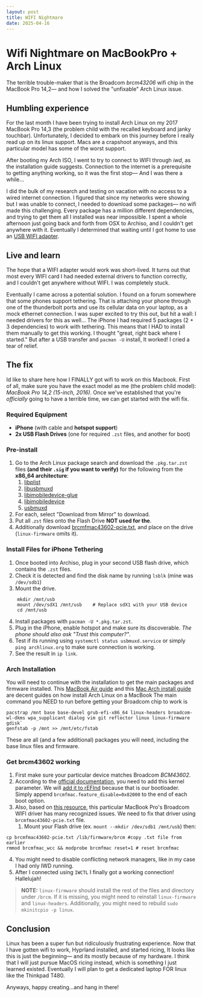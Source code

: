 ```yaml
---
layout: post
title: WIFI Nightmare
date: 2025-04-16
---
```


# Wifi Nightmare on MacBookPro + Arch Linux

The terrible trouble-maker that is the Broadcom *brcm43206* wifi chip in the MacBook Pro 14,2— and how I solved the "unfixable" Arch Linux issue.

## Humbling experience

For the last month I have been trying to install Arch Linux on my 2017 MacBook Pro 14,3 (the problem child with the recalled keyboard and janky touchbar). Unfortunately, I decided to embark on this journey before I really read up on its linux support. Macs are a crapshoot anyways, and this particular model has some of the worst support. 

After booting my Arch ISO, I went to try to connect to WIFI through *iwd*, as the installation guide suggests. Connection to the internet is a prerequisite to getting anything working, so it was the first stop— And I was there a while...

I did the bulk of my research and testing on vacation with no access to a wired internet connection. I figured that since my networks were showing but I was unable to connect, I needed to download some packages— no wifi made this challenging. Every package has a million different dependencies, and trying to get them all I installed was near impossible. I spent a whole afternoon just going back and forth from OSX to Archiso, and I couldn't get anywhere with it. Eventually I determined that waiting until I got home to use an [USB WIFI adapter](https://www.bhphotovideo.com/c/product/1719875-REG/tp_link_archer_tx20u_plus_ax1800.html?ap=y&smp=y).

## Live and learn

The hope that a WIFI adapter would work was short-lived. It turns out that most every WIFI card I had needed external drivers to function correctly, and I couldn't get anywhere without WIFI. I was completely stuck.

Eventually I came across a potential solution. I found on a forum somewhere that some phones support tethering. That is attaching your phone through one of the thunderbolt ports and use its cellular data on your laptop, as a mock ethernet connection. I was super excited to try this out, but hit a wall: I needed drivers for this as well... The iPhone I had required 5 packages (2 + 3 dependencies) to work with tethering. This means that I HAD to install them manually to get this working. I thought "great, right back where I started." But after a USB transfer and `pacman -U` install, It worked! I cried a tear of relief.

## The fix

Id like to share here how I FINALLY got wifi to work on this Macbook. First of all, make sure you have the exact model as me (the problem child model): *MacBook Pro 14,2 (15-inch, 2016)*. Once we've established that you're *officially* going to have a terrible time, we can get started with the wifi fix.

### Required Equipment

- **iPhone** (with cable and **hotspot support**)
- **2x USB Flash Drives** (one for required `.zst` files, and another for boot)

### Pre-install

1. Go to the Arch Linux package search and download the `.pkg.tar.zst` files **(and their `.sig` if you want to verify)** for the following from the **x86_64 architecture**:
	1. [libplist](https://archlinux.org/packages/extra/x86_64/libplist/)
	2. [libusbmuxd](https://archlinux.org/packages/extra/x86_64/libusbmuxd/)
	3. [libimobiledevice-glue](https://archlinux.org/packages/extra/x86_64/libimobiledevice-glue/)
	4. [libimobiledevice](https://archlinux.org/packages/extra/x86_64/libimobiledevice/)
	5. [usbmuxd](https://archlinux.org/packages/extra/x86_64/usbmuxd/)
2. For each, select "Download from Mirror" to download.
3. Put all .`zst` files onto the Flash Drive **NOT used for the**.
4. Additionally download [brcmfmac43602-pcie.txt](https://gist.github.com/MikeRatcliffe/9614c16a8ea09731a9d5e91685bd8c80), and place on the drive (`linux-firmware` omits it).

### Install Files for iPhone Tethering 

1. Once booted into Archiso, plug in your second USB flash drive, which contains the `.zst` files.
2. Check it is detected and find the disk name by running `lsblk` (mine was `/dev/sdb1`)
3. Mount the drive.
```shell
	mkdir /mnt/usb
	mount /dev/sdX1 /mnt/usb    # Replace sdX1 with your USB device
	cd /mnt/usb
```
4. Install packages with `pacman -U *.pkg.tar.zst`.
5. Plug in the iPhone, enable hotspot and make sure its discoverable. *The phone should also ask "Trust this computer?"*.
6. Test if its running using `systemctl status usbmuxd.service` or simply `ping archlinux.org` to make sure connection is working.
7. See the result in `ip link`.

### Arch Installation

You will need to continue with the installation to get the main packages and firmware installed. This [MacBook Air guide](https://github.com/badgumby/arch-macbook-air) and this [Mac Arch install guide](https://github.com/kyoz/mac-arch) are decent guides on how install Arch Linux on a MacBook
The main command you NEED to run before getting your Broadcom chip to work is 
```shell
pacstrap /mnt base base-devel grub-efi-x86_64 linux-headers broadcom-wl-dkms wpa_supplicant dialog vim git reflector linux linux-firmware gdisk`
genfstab -p /mnt >> /mnt/etc/fstab
```
These are all (and a few additional) packages you will need, including the base linux files and firmware.

### Get brcm43602 working

1. First make sure your particular device matches Broadcom *BCM43602*.
2. According to the [official documentation](https://wiki.archlinux.org/title/Laptop/Apple#:~:text=Needs,kernel%20by%20default.), you need to add this kernel parameter. We will [add it to rEFInd](https://wiki.archlinux.org/title/Kernel_parameters#:~:text=cmdline-,rEFInd,-Press) because that is our bootloader. Simply append `brcmfmac.feature_disable=0x82000` to the end of each boot option.
3. Also, based on [this resource](https://dev.to/cmiranda/linux-on-macbook-pro-2016-1onb), this particular MacBook Pro's Broadcom WIFI driver has many recognized issues. We need to fix that driver using `brcmfmac43602-pcie.txt` file.  
	1. Mount your Flash drive (ex. `mount --mkdir /dev/sdb1 /mnt/usb`) then:
```shell
cp brcmfmac43602-pcie.txt /lib/firmware/brcm #copy .txt file from earlier 
rmmod brcmfmac_wcc && modprobe brcmfmac reset=1 # reset brcmfmac
```
4. You might need to disable conflicting network managers, like in my case I had only IWD running.
5. After I connected using `IWCTL` I finally got a working connection! Hallelujah!
>  **NOTE:** `linux-firmware` should install the rest of the files and directory under `/brcm`. If it is missing, you might need to reinstall `linux-firmware` and `linux-headers`. Additionally, you might need to rebuild `sudo mkinitcpio -p linux`.

## Conclusion

Linux has been a super fun but ridiculously frustrating experience. Now that I have gotten wifi to work, Hyprland installed, and started ricing, It looks like this is just the beginning— and its mostly because of my hardware. I think that I will just pursue MacOS ricing instead, which is something I just learned existed. Eventually I will plan to get a dedicated laptop FOR linux like the Thinkpad T480. 

Anyways, happy creating...and hang in there!
